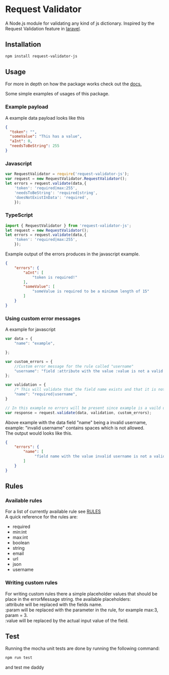 # Request Validator
A Node.js module for validating any kind of js dictionary.
Inspired by the Request Validation feature in [laravel](https://laravel.com/docs/5.8/validation).
 
## Installation 
```sh
npm install request-validator-js
```
## Usage
For more in depth on how the package works check out the [docs.](https://abborren.github.io/request-validatorjs/)

Some simple examples of usages of this package.
### Example payload
A example data payload looks like this
```JSON
{
  "token": "",
  "someValue": "This has a value",
  "aInt": 0,
  "needsToBeString": 255
}
```

### Javascript
```javascript
var RequestValidator = require('request-validator-js');
var request = new RequestValidator.RequestValidator();
let errors = request.validate(data,{
    'token': 'required|max:255',
    'needsToBeString': 'required|string',
    'doesNotExistInData': 'required',
    });
```
### TypeScript
```typescript
import { RequestValidator } from 'request-validator-js';
let request = new RequestValidator();
let errors = request.validate(data,{
    'token': 'required|max:255',
    });
```
Example output of the errors produces in the javascript example.
```json
{
    "errors": {
        "aInt": [
            "token is required!"
        ],
        "someValue": [
            "someValue is required to be a minimum length of 15"
        ]
    }
}
```
### Using custom error messages

A example for javascript
```javascript
var data = {
    "name": "example",

};

var custom_errors = {
    //Custom error message for the rule called "username"
    "username": "field :attribute with the value :value is not a valid username!"
};

var validation = {
    /* This will validate that the field name exists and that it is not empty and that it is a valid username */
    "name": "required|username",
}

// In this example no errors will be present since example is a vaild username.
var response = request.validate(data, validation, custom_errors);
```
Above example with the data field "name" being a invalid username,<br> 
example: "invalid username" contains spaces which is not allowed. <br>
The output would looks like this.
```JSON
{
    "errors": {
        "name": [
             "field name with the value invalid username is not a valid username!"
        ]
    }
}
```
## Rules
### Available rules
For a list of currently available rule see [RULES](https://github.com/Abborren/request-validatorjs/blob/master/RULES.md) <br>
A quick reference for the rules are:
* required
* min:int
* max:int
* boolean
* string
* email
* url
* json
* username

### Writing custom rules

For writing custom rules there a simple placeholder values that should be place in the errorMessage string. the available placeholders: <br>
 :attribute will be replaced with the fields name.<br>
 :param will be replaced with the parameter in the rule, for example max:3, param = 3.<br>
 :value will be replaced by the actual input value of the field.     
## Test
Running the mocha unit tests are done by running the following command:
```sh
npm run test
```

and test me daddy
